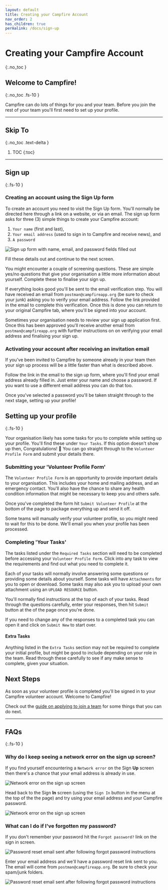 ```yaml
---
layout: default
title: Creating your Campfire Account
nav_order: 2
has_children: true
permalink: /docs/sign-up
---
```


# Creating your Campfire Account
{:.no_toc }

## Welcome to Campfire!
{:.no_toc .fs-10 }

Campfire can do lots of things for you and your team. Before you join the rest of your team you'll first need to set up your profile.

---

## Skip To
{:.no_toc .text-delta }

1. TOC
{:toc}

---

## Sign up
{:.fs-10 }

### Creating an account using the Sign Up form

To create an account you need to visit the Sign Up form. You'll normally be directed here through a link on a website, or via an email. The sign up form asks for three (3) simple things to create your Campfire account:

1. `Your name` (first and last),
2. `Your email address` (used to sign in to Campfire and receive news), and
3. `A password`

![Sign up form with name, email, and password fields filled out](./assets/sign-up/sign-up-form-fields.png)

Fill these details out and continue to the next screen.

You might encounter a couple of screening questions. These are simple yes/no questions that give your organisation a little more information about yourself. Complete these to finalise your sign up.

If everything looks good you'll be sent to the email verification step. You will have received an email from `postman@campfireapp.org` (be sure to check your junk) asking you to verify your email address. Follow the link provided in the email to complete this verification. Once this is done you can return to your original Campfire tab, where you'll be signed into your account.

Sometimes your organisation needs to review your sign up application first. Once this has been approved you'll receive another email from `postman@campfireapp.org` with further instructions on on verifying your email address and finalising your sign up.

### Activating your account after receiving an invitation email

If you've been invited to Campfire by someone already in your team then your sign up process will be a little faster than what is described above.

Follow the link in the email to the sign up form, where you'll find your email address already filled in. Just enter your name and choose a password. If you want to use a different email address you can do that too.

Once you've selected a password you'll be taken straight through to the next stage, setting up your profile!

## Setting up your profile
{:.fs-10 }

Your organisation likely has some tasks for you to complete while setting up your profile. You'll find these under `Your Tasks`. If this option doesn't show up then, Congratulations! 🎉 You can go straight through to the `Volunteer Profile Form` and submit your details there.

### Submitting your 'Volunteer Profile Form'

The `Volunteer Profile Form` is an opportunity to provide important details to your organisation. This includes your home and mailing address, and an emergency contact. You'll also have the chance to share any health condition information that might be necessary to keep you and others safe.

Once you've completed the form hit `Submit Volunteer Profile` at the bottom of the page to package everything up and send it off.

Some teams will manually verify your volunteer profile, so you might need to wait for this to be done. We'll email you when your profile has been processed.

### Completing 'Your Tasks'

The tasks listed under the `Required Tasks` section will need to be completed before accessing your `Volunteer Profile Form`. Click into any task to view the requirements and find out what you need to complete it.

Each of your tasks will normally involve answering some questions or providing some details about yourself. Some tasks will have `Attachments` for you to open or download. Some tasks may also ask you to upload your own attachment using an `UPLOAD RESOURCE` button.

You'll normally find instructions at the top of each of your tasks. Read through the questions carefully, enter your responses, then hit `Submit` button at the of the page once you're done.

If you need to change any of the responses to a completed task you can open it and click on `Submit New` to start over.

#### Extra Tasks

Anything listed in the `Extra Tasks` section may not be required to complete your initial profile, but might be good to include depending on your role in the team. Read through these carefully to see if any make sense to complete, given your situation.


## Next Steps

As soon as your volunteer profile is completed you'll be signed in to your Campfire volunteer account. Welcome to Campfire!

Check out the [guide on applying to join a team](../volunteers/applying-to-join-a-team.md) for some things that you can do next.

---

## FAQs
{:.fs-10 }

### Why do I keep seeing a network error on the sign up screen?

If you find yourself encountering a `Network error` on the Sign **Up** screen then there's a chance that your email address is already in use.

![Network error on the sign up screen](./assets/sign-up/network-error.png)

Head back to the Sign **In** screen (using the `Sign In` button in the menu at the top of the the page) and try using your email address and your Campfire password.

![Network error on the sign up screen](./assets/sign-up/sign-up-menu-buttons.png)

### What can I do if I've forgotten my password?

If you don't remember your password hit the `Forgot password?` link on the sign in screen.

![Password reset email sent after following forgot password instructions](./assets/sign-up/forgot-password-circled.png)

Enter your email address and we'll have a password reset link sent to you. The email will come from `postman@campfireapp.org`. Be sure to check your spam/junk folders.

![Password reset email sent after following forgot password instructions](./assets/sign-up/reset-password-done.png)
